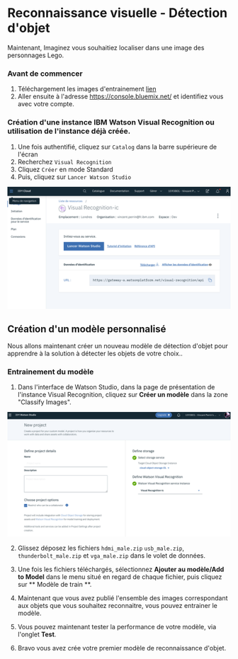# Reconnaissance visuelle - Détection d'objet

Maintenant, Imaginez vous souhaitiez localiser dans une image des personnages Lego.

### Avant de commencer

1. Téléchargement les images d'entrainement [lien](https://github.com/watson-developer-cloud/visual-recognition-coreml/tree/master/Training%20Images)
2. Aller ensuite à l'adresse https://console.bluemix.net/ et identifiez vous avec votre compte.

### Création d'une instance IBM Watson Visual Recognition ou utilisation de l'instance déjà créée.
1. Une fois authentifié, cliquez sur `Catalog` dans la barre supérieure de l'écran
2. Recherchez `Visual Recognition`
5. Cliquez `Créer` en mode Standard
6. Puis, cliquez sur `Lancer Watson Studio`

![Lancer Watson Studio](/images/launch.jpg)

## Création d'un modèle personnalisé

Nous allons maintenant créer un nouveau modèle de détection d'objet pour apprendre à la solution à détecter les objets de votre choix..

### Entrainement du modèle
1. Dans l'interface de Watson Studio, dans la page de présentation de l'instance Visual Recognition, cliquez sur **Créer un modèle** dans la zone "Classify Images".

![new project](/images/new-project.jpg)

2. Glissez déposez les fichiers `hdmi_male.zip` `usb_male.zip`,` thunderbolt_male.zip` et `vga_male.zip` dans le volet de données.

3. Une fois les fichiers téléchargés, sélectionnez **Ajouter au modèle/Add to Model** dans le menu situé en regard de chaque fichier, puis cliquez sur ** Modèle de train **.

4. Maintenant que vous avez publié l'ensemble des images correspondant aux objets que vous souhaitez reconnaitre, vous pouvez entrainer le modèle.

5. Vous pouvez maintenant tester la performance de votre modèle, via l'onglet **Test**.

6. Bravo vous avez crée votre premier modèle de reconnaissance d'objet.
